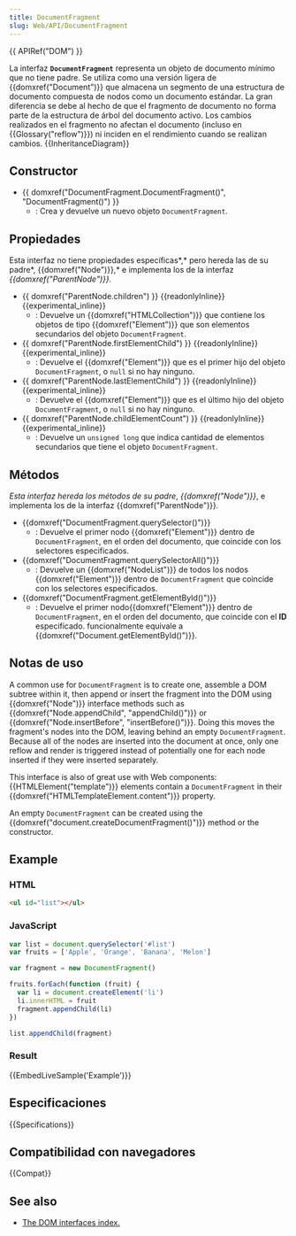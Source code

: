 ```yaml
---
title: DocumentFragment
slug: Web/API/DocumentFragment
---
```


{{ APIRef("DOM") }}

La interfaz **`DocumentFragment`** representa un objeto de documento mínimo que no tiene padre. Se utiliza como una versión ligera de {{domxref("Document")}} que almacena un segmento de una estructura de documento compuesta de nodos como un documento estándar. La gran diferencia se debe al hecho de que el fragmento de documento no forma parte de la estructura de árbol del documento activo. Los cambios realizados en el fragmento no afectan el documento (incluso en {{Glossary("reflow")}}) ni inciden en el rendimiento cuando se realizan cambios. {{InheritanceDiagram}}

## Constructor

- {{ domxref("DocumentFragment.DocumentFragment()", "DocumentFragment()") }}
  - : Crea y devuelve un nuevo objeto `DocumentFragment`.

## Propiedades

Esta interfaz no tiene propiedades específicas*,* pero hereda las de su padre*, {{domxref("Node")}},* e implementa los de la interfaz _{{domxref("ParentNode")}}._

- {{ domxref("ParentNode.children") }} {{readonlyInline}}{{experimental_inline}}
  - : Devuelve un {{domxref("HTMLCollection")}} que contiene los objetos de tipo {{domxref("Element")}} que son elementos secundarios del objeto `DocumentFragment`.
- {{ domxref("ParentNode.firstElementChild") }} {{readonlyInline}}{{experimental_inline}}
  - : Devuelve el {{domxref("Element")}} que es el primer hijo del objeto `DocumentFragment`, o `null` si no hay ninguno.
- {{ domxref("ParentNode.lastElementChild") }} {{readonlyInline}}{{experimental_inline}}
  - : Devuelve el {{domxref("Element")}} que es el último hijo del objeto `DocumentFragment`, o `null` si no hay ninguno.
- {{ domxref("ParentNode.childElementCount") }} {{readonlyInline}}{{experimental_inline}}
  - : Devuelve un `unsigned long` que indica cantidad de elementos secundarios que tiene el objeto `DocumentFragment`.

## Métodos

_Esta interfaz hereda los métodos de su padre_, _{{domxref("Node")}}_, e implementa los de la interfaz {{domxref("ParentNode")}}_._

- {{domxref("DocumentFragment.querySelector()")}}
  - : Devuelve el primer nodo {{domxref("Element")}} dentro de `DocumentFragment`, en el orden del documento, que coincide con los selectores especificados.
- {{domxref("DocumentFragment.querySelectorAll()")}}
  - : Devuelve un {{domxref("NodeList")}} de todos los nodos {{domxref("Element")}} dentro de `DocumentFragment` que coincide con los selectores especificados.
- {{domxref("DocumentFragment.getElementById()")}}
  - : Devuelve el primer nodo{{domxref("Element")}} dentro de `DocumentFragment`, en el orden del documento, que coincide con el **ID** especificado. funcionalmente equivale a {{domxref("Document.getElementById()")}}.

## Notas de uso

A common use for `DocumentFragment` is to create one, assemble a DOM subtree within it, then append or insert the fragment into the DOM using {{domxref("Node")}} interface methods such as {{domxref("Node.appendChild", "appendChild()")}} or {{domxref("Node.insertBefore", "insertBefore()")}}. Doing this moves the fragment's nodes into the DOM, leaving behind an empty `DocumentFragment`. Because all of the nodes are inserted into the document at once, only one reflow and render is triggered instead of potentially one for each node inserted if they were inserted separately.

This interface is also of great use with Web components: {{HTMLElement("template")}} elements contain a `DocumentFragment` in their {{domxref("HTMLTemplateElement.content")}} property.

An empty `DocumentFragment` can be created using the {{domxref("document.createDocumentFragment()")}} method or the constructor.

## Example

### HTML

```html
<ul id="list"></ul>
```

### JavaScript

```js
var list = document.querySelector('#list')
var fruits = ['Apple', 'Orange', 'Banana', 'Melon']

var fragment = new DocumentFragment()

fruits.forEach(function (fruit) {
  var li = document.createElement('li')
  li.innerHTML = fruit
  fragment.appendChild(li)
})

list.appendChild(fragment)
```

### Result

{{EmbedLiveSample('Example')}}

## Especificaciones

{{Specifications}}

## Compatibilidad con navegadores

{{Compat}}

## See also

- [The DOM interfaces index.](/es/docs/Web/API/Document_Object_Model)
